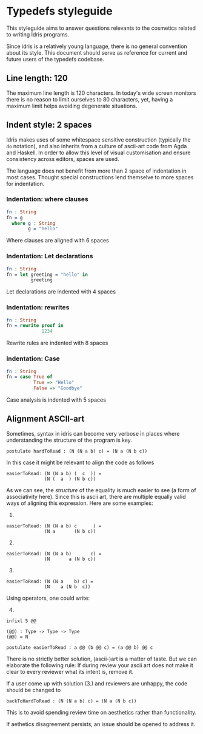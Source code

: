 
# Typedefs styleguide

This styleguide aims to answer questions relevants to the cosmetics related to 
writing Idris programs.

Since idris is a relatively young language, there is no general convention 
about its style. This document should serve as reference for current and future 
users of the typedefs codebase.

## Line length: 120

The maximum line length is 120 characters. In today's wide screen monitors 
there is no reason to limit ourselves to 80 characters, yet, having a maximum
limit helps avoiding degenerate situations.

## Indent style: 2 spaces

Idris makes uses of some whitespace sensitive construction (typically the `do`
notation), and also inherits from a culture of ascii-art code from Agda and
Haskell. In order to allow this level of visual customisation and ensure
consistency across editors, spaces are used.

The language does not benefit from more than 2 space of indentation in most
cases. Thought special constructions lend themselve to more spaces for 
indentation.

### Indentation: where clauses

``` idris
fn : String
fn = g
  where g : String
        g = "hello"
```

Where clauses are aligned with 6 spaces

### Indentation: Let declarations

```idris
fn : String
fn = let greeting = "hello" in
         greeting
```

Let declarations are indented with 4 spaces

### Indentation: rewrites

```idris
fn : String
fn = rewrite proof in
             1234
```

Rewrite rules are indented with 8 spaces

### Indentation: Case

```idris
fn : String
fn = case True of
          True => "Hello"
          False => "Goodbye"
```

Case analysis is indented with 5 spaces

## Alignment ASCII-art

Sometimes, syntax in idris can become very verbose in places where 
understanding the structure of the program is key.

```
postulate hardToRead : (N (N a b) c) = (N a (N b c))
```

In this case it might be relevant to align the code as follows

```
easierToRead: (N (N a b) (  c  )) =
              (N (  a  ) (N b c))
```

As we can see, the _structure_ of the equality is much easier to see (a form of
associativity here). Since this is ascii art, there are multiple equally
valid ways of aligning this expression. Here are some examples:

1.

```
easierToRead: (N (N a b) c      ) =
              (N a       (N b c))
```
2.
```
easierToRead: (N (N a b)       c) =
              (N       a (N b c))
```      
3.
```
easierToRead: (N (N a    b) c) =
              (N    a (N b  c))
```

Using operators, one could write:

4.
```
infixl 5 @@

(@@) : Type -> Type -> Type
(@@) = N

postulate easierToRead : a @@ (b @@ c) = (a @@ b) @@ c
```

There is no strictly better solution, (ascii-)art is a matter of taste. But we
can elaborate the following rule: If during review your ascii art does not make
it clear to every reviewer what its intent is, remove it.

If a user come up with solution (3.) and reviewers are unhappy, the code should
be changed to

```
backToHardToRead : (N (N a b) c) = (N a (N b c))
```

This is to avoid spending review time on aesthetics rather than functionality.

If aethetics disagreement persists, an issue should be opened to address it.

